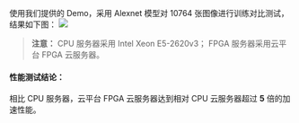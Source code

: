 使用我们提供的 Demo，采用 Alexnet 模型对 10764 张图像进行训练对比测试，结果如下图：
![](https://mc.qcloudimg.com/static/img/1a74cd597fe73d4f5d32f4d9914e7eb0/image.jpg)

>**注意：**
CPU 服务器采用 Intel Xeon E5-2620v3；
FPGA 服务器采用云平台 FPGA 云服务器。

#### 性能测试结论：
相比 CPU 服务器，云平台 FPGA 云服务器达到相对 CPU 云服务器超过 **5** 倍的加速性能。
